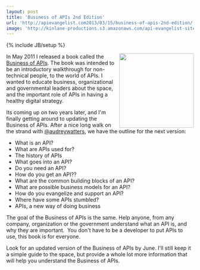 ```yaml
---
layout: post
title: 'Business of APIs 2nd Edition'
url: 'http://apievangelist.com2013/03/15/business-of-apis-2nd-edition/'
image: 'http://kinlane-productions.s3.amazonaws.com/api-evangelist-site/blog/Business-of-APIs-Front-Cover-Cropped.png'
---
```

{% include JB/setup %}
<p>
     <a href="http://www.amazon.com/Business-APIs-1-Kin-Lane/dp/1461113881/ref=sr_1_5?s=books&amp;ie=UTF8&amp;qid=1304210432&amp;sr=1-5"><img src="http://kinlane-productions.s3.amazonaws.com/business-of-apis/Business-of-APIs-Front-Cover-Cropped.png"  width="200" align="right" /></a>
</p>
<p>
     In May 2011 I released a book called the <a href="http://www.amazon.com/Business-APIs-1-Kin-Lane/dp/1461113881/ref=sr_1_5?s=books&amp;ie=UTF8&amp;qid=1304210432&amp;sr=1-5">Business of APIs</a>. The book was intended to be an introductory walkthrough for non-technical people, to the world of APIs. I wanted to educate business, organizational and governmental leaders about the space, and the important role of APIs in having a healthy digital strategy.
</p>
<p>
     Its coming up on two years later, and I'm finally getting around to updating the Business of APIs. After a nice long walk on the strand with <a href="https://twitter.com/audreywatters">@audreywatters</a>, we have the outline for the next version:
</p>
<ul >
     <li>What is an API?
     </li>
     <li>What are APIs used for?
     </li>
     <li>The history of APIs
     </li>
     <li>What goes into an API?
     </li>
     <li>Do you need an API?
     </li>
     <li>How do you get an API??
     </li>
     <li>What are the common building blocks of an API?
     </li>
     <li>What are possible business models for an API?
     </li>
     <li>How do you evangelize and support an API?
     </li>
     <li>Where have some APIs stumbled?
     </li>
     <li>APIs, a new way of doing business
     </li>
</ul>
<p>
     The goal of the Business of APIs is the same. Help anyone, from any company, organization or the government understand what an API is, and why they are important.  You don't have to be a developer to put APIs to use, this book is for everyone.
</p>
<p>
     Look for an updated version of the Business of APIs by June. I'll still keep it a simple guide to the space, but provide a whole lot more information that will help you understand the Business of APIs.
</p>

